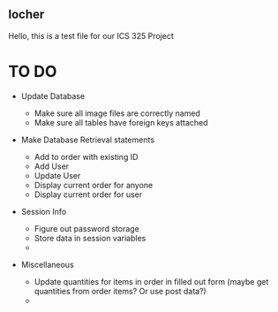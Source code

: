 ## locher

Hello, this is a test file for our ICS 325 Project

# TO DO

- Update Database
    - Make sure all image files are correctly named
    - Make sure all tables have foreign keys attached

- Make Database Retrieval statements
    - Add to order with existing ID
    - Add User
    - Update User
    - Display current order for anyone
    - Display current order for user

- Session Info
    - Figure out password storage
    - Store data in session variables
    - 

- Miscellaneous
    - Update quantities for items in order in filled out form (maybe get quantities from order items? Or use post data?)
    - 
